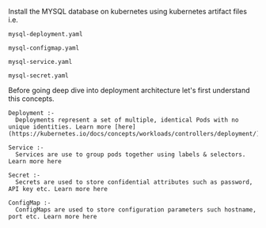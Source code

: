
 Install the MYSQL database on kubernetes using kubernetes artifact files  i.e. 
 
    mysql-deployment.yaml 

    mysql-configmap.yaml

    mysql-service.yaml

    mysql-secret.yaml 
   
Before going deep dive into deployment architecture let's first understand this concepts.

    Deployment :-
      Deployments represent a set of multiple, identical Pods with no unique identities. Learn more [here](https://kubernetes.io/docs/concepts/workloads/controllers/deployment/)

    Service :-
      Services are use to group pods together using labels & selectors. Learn more here

    Secret :- 
      Secrets are used to store confidential attributes such as password, API key etc. Learn more here

    ConfigMap :- 
      ConfigMaps are used to store configuration parameters such hostname, port etc. Learn more here
      
  
  




     
 

